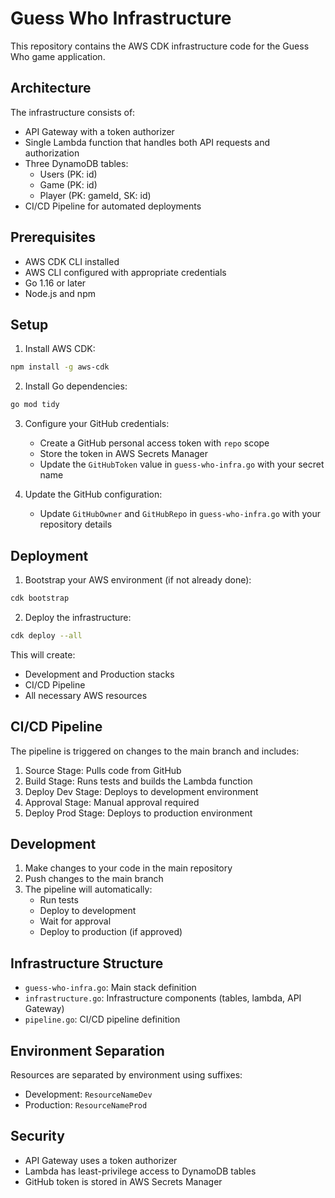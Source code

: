 # Guess Who Infrastructure

This repository contains the AWS CDK infrastructure code for the Guess Who game application.

## Architecture

The infrastructure consists of:

- API Gateway with a token authorizer
- Single Lambda function that handles both API requests and authorization
- Three DynamoDB tables:
  - Users (PK: id)
  - Game (PK: id)
  - Player (PK: gameId, SK: id)
- CI/CD Pipeline for automated deployments

## Prerequisites

- AWS CDK CLI installed
- AWS CLI configured with appropriate credentials
- Go 1.16 or later
- Node.js and npm

## Setup

1. Install AWS CDK:
```bash
npm install -g aws-cdk
```

2. Install Go dependencies:
```bash
go mod tidy
```

3. Configure your GitHub credentials:
   - Create a GitHub personal access token with `repo` scope
   - Store the token in AWS Secrets Manager
   - Update the `GitHubToken` value in `guess-who-infra.go` with your secret name

4. Update the GitHub configuration:
   - Update `GitHubOwner` and `GitHubRepo` in `guess-who-infra.go` with your repository details

## Deployment

1. Bootstrap your AWS environment (if not already done):
```bash
cdk bootstrap
```

2. Deploy the infrastructure:
```bash
cdk deploy --all
```

This will create:
- Development and Production stacks
- CI/CD Pipeline
- All necessary AWS resources

## CI/CD Pipeline

The pipeline is triggered on changes to the main branch and includes:

1. Source Stage: Pulls code from GitHub
2. Build Stage: Runs tests and builds the Lambda function
3. Deploy Dev Stage: Deploys to development environment
4. Approval Stage: Manual approval required
5. Deploy Prod Stage: Deploys to production environment

## Development

1. Make changes to your code in the main repository
2. Push changes to the main branch
3. The pipeline will automatically:
   - Run tests
   - Deploy to development
   - Wait for approval
   - Deploy to production (if approved)

## Infrastructure Structure

- `guess-who-infra.go`: Main stack definition
- `infrastructure.go`: Infrastructure components (tables, lambda, API Gateway)
- `pipeline.go`: CI/CD pipeline definition

## Environment Separation

Resources are separated by environment using suffixes:
- Development: `ResourceNameDev`
- Production: `ResourceNameProd`

## Security

- API Gateway uses a token authorizer
- Lambda has least-privilege access to DynamoDB tables
- GitHub token is stored in AWS Secrets Manager
